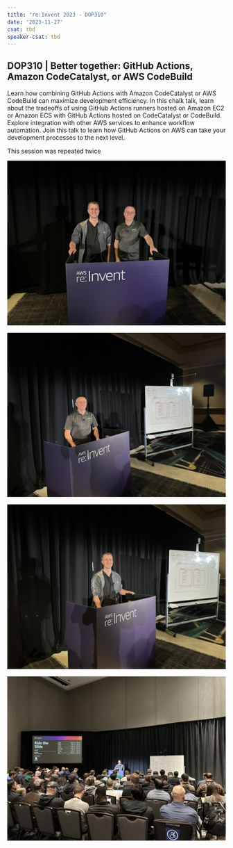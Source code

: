 ```yaml
---
title: "re:Invent 2023 - DOP310"
date: '2023-11-27'
csat: tbd
speaker-csat: tbd
---
```


## DOP310 | Better together: GitHub Actions, Amazon CodeCatalyst, or AWS CodeBuild 

Learn how combining GitHub Actions with Amazon CodeCatalyst or AWS CodeBuild can maximize development efficiency. In this chalk talk, learn about the tradeoffs of using GitHub Actions runners hosted on Amazon EC2 or Amazon ECS with GitHub Actions hosted on CodeCatalyst or CodeBuild. Explore integration with other AWS services to enhance workflow automation. Join this talk to learn how GitHub Actions on AWS can take your development processes to the next level.

This session was repeated twice


![both](both.jpeg)

![brian](brian.jpeg)

![paul](paul.jpeg)

![room](room.jpeg)